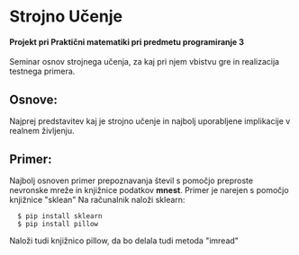# Strojno Učenje 
#### Projekt pri Praktični matematiki pri predmetu programiranje 3

Seminar osnov strojnega učenja, za kaj pri njem vbistvu gre in realizacija testnega primera.

## Osnove:

Najprej predstavitev kaj je strojno učenje in najbolj uporabljene implikacije v realnem življenju.

## Primer:

Najbolj osnoven primer prepoznavanja števil s pomočjo preproste nevronske mreže in knjižnice podatkov **mnest**.
Primer je narejen s pomočjo knjižnice "sklean"
Na računalnik naloži sklearn:

      $ pip install sklearn
      $ pip install pillow
      
Naloži tudi knjižnico pillow, da bo delala tudi metoda "imread"

